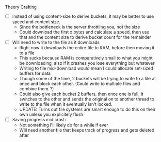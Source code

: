Theory Crafting

- [ ] Instead of using content-size to derive buckets, it may be better to use speed and content size.
  - Since the bottleneck is the server throttling you, not the size
  - Could download the first x bytes and calculate a speed, then use that and the content size to derive bucket count for the remainder
- [ ] Will need to write to the file as it downloads
  - Right now it downloads the entire file to RAM, before then moving it to a file
  - This sucks because RAM is comparatively small to what you might be downloading, also if it crashes you lose everything but whatever
  - Writing to file mid-download would mean I could allocate set-sized buffers for data
  - Though some of the time, 2 buckets will be trying to write to a file at once and block each other. (Could write to multiple files and combine them..?)
  - Could also give each bucket 2 buffers, then once one is full, it switches to the other and sends the original on to another thread to write to the file when it eventually isn't locked.
  - UPDATE: Turns out file systems are smart enough to do this on their own unless you explicitely flush
- [ ] Saving progress mid crash
  - Not something I'll likely do for a while if ever
  - Will need another file that keeps track of progress and gets deleted after
